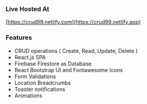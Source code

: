 ### Live Hosted At

[https://crud99.netlify.com](https://crud99.netlify.app)

### Features

* CRUD operations ( Create, Read, Update, Delete )
* React.js SPA
* Firebase Firestore as Database 
* React Bootstrap UI and Fontawesome Icons
* Form Validations
* Location Breadcrumbs
* Toaster notifications 
* Animations

